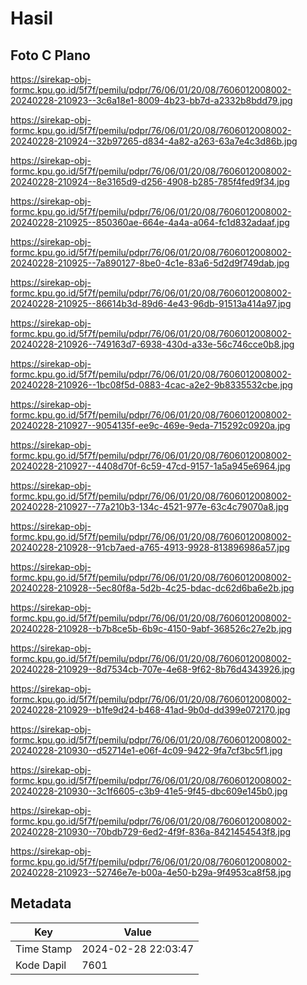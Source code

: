 # Hasil

## Foto C Plano

https://sirekap-obj-formc.kpu.go.id/5f7f/pemilu/pdpr/76/06/01/20/08/7606012008002-20240228-210923--3c6a18e1-8009-4b23-bb7d-a2332b8bdd79.jpg

https://sirekap-obj-formc.kpu.go.id/5f7f/pemilu/pdpr/76/06/01/20/08/7606012008002-20240228-210924--32b97265-d834-4a82-a263-63a7e4c3d86b.jpg

https://sirekap-obj-formc.kpu.go.id/5f7f/pemilu/pdpr/76/06/01/20/08/7606012008002-20240228-210924--8e3165d9-d256-4908-b285-785f4fed9f34.jpg

https://sirekap-obj-formc.kpu.go.id/5f7f/pemilu/pdpr/76/06/01/20/08/7606012008002-20240228-210925--850360ae-664e-4a4a-a064-fc1d832adaaf.jpg

https://sirekap-obj-formc.kpu.go.id/5f7f/pemilu/pdpr/76/06/01/20/08/7606012008002-20240228-210925--7a890127-8be0-4c1e-83a6-5d2d9f749dab.jpg

https://sirekap-obj-formc.kpu.go.id/5f7f/pemilu/pdpr/76/06/01/20/08/7606012008002-20240228-210925--86614b3d-89d6-4e43-96db-91513a414a97.jpg

https://sirekap-obj-formc.kpu.go.id/5f7f/pemilu/pdpr/76/06/01/20/08/7606012008002-20240228-210926--749163d7-6938-430d-a33e-56c746cce0b8.jpg

https://sirekap-obj-formc.kpu.go.id/5f7f/pemilu/pdpr/76/06/01/20/08/7606012008002-20240228-210926--1bc08f5d-0883-4cac-a2e2-9b8335532cbe.jpg

https://sirekap-obj-formc.kpu.go.id/5f7f/pemilu/pdpr/76/06/01/20/08/7606012008002-20240228-210927--9054135f-ee9c-469e-9eda-715292c0920a.jpg

https://sirekap-obj-formc.kpu.go.id/5f7f/pemilu/pdpr/76/06/01/20/08/7606012008002-20240228-210927--4408d70f-6c59-47cd-9157-1a5a945e6964.jpg

https://sirekap-obj-formc.kpu.go.id/5f7f/pemilu/pdpr/76/06/01/20/08/7606012008002-20240228-210927--77a210b3-134c-4521-977e-63c4c79070a8.jpg

https://sirekap-obj-formc.kpu.go.id/5f7f/pemilu/pdpr/76/06/01/20/08/7606012008002-20240228-210928--91cb7aed-a765-4913-9928-813896986a57.jpg

https://sirekap-obj-formc.kpu.go.id/5f7f/pemilu/pdpr/76/06/01/20/08/7606012008002-20240228-210928--5ec80f8a-5d2b-4c25-bdac-dc62d6ba6e2b.jpg

https://sirekap-obj-formc.kpu.go.id/5f7f/pemilu/pdpr/76/06/01/20/08/7606012008002-20240228-210928--b7b8ce5b-6b9c-4150-9abf-368526c27e2b.jpg

https://sirekap-obj-formc.kpu.go.id/5f7f/pemilu/pdpr/76/06/01/20/08/7606012008002-20240228-210929--8d7534cb-707e-4e68-9f62-8b76d4343926.jpg

https://sirekap-obj-formc.kpu.go.id/5f7f/pemilu/pdpr/76/06/01/20/08/7606012008002-20240228-210929--b1fe9d24-b468-41ad-9b0d-dd399e072170.jpg

https://sirekap-obj-formc.kpu.go.id/5f7f/pemilu/pdpr/76/06/01/20/08/7606012008002-20240228-210930--d52714e1-e06f-4c09-9422-9fa7cf3bc5f1.jpg

https://sirekap-obj-formc.kpu.go.id/5f7f/pemilu/pdpr/76/06/01/20/08/7606012008002-20240228-210930--3c1f6605-c3b9-41e5-9f45-dbc609e145b0.jpg

https://sirekap-obj-formc.kpu.go.id/5f7f/pemilu/pdpr/76/06/01/20/08/7606012008002-20240228-210930--70bdb729-6ed2-4f9f-836a-8421454543f8.jpg

https://sirekap-obj-formc.kpu.go.id/5f7f/pemilu/pdpr/76/06/01/20/08/7606012008002-20240228-210923--52746e7e-b00a-4e50-b29a-9f4953ca8f58.jpg


## Metadata

| Key        | Value               |
| ---------- | ------------------- |
| Time Stamp | 2024-02-28 22:03:47 |
| Kode Dapil | 7601                |



